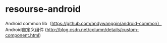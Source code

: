 # resourse-android
Android common lib（https://github.com/andywangqin/android-common）
Android自定义组件 (http://blog.csdn.net/column/details/custom-component.html)
